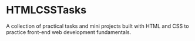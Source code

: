 # HTMLCSSTasks
A collection of practical tasks and mini projects built with HTML and CSS to practice front-end web development fundamentals.
